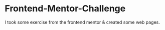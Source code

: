 # Frontend-Mentor-Challenge
I took some exercise from the frontend mentor &amp; created some web pages.
